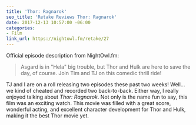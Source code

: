 ```yaml
---
title: 'Thor: Ragnarok'
seo_title: 'Retake Reviews Thor: Ragnarok'
date: 2017-12-13 10:57:00 -06:00
categories:
- Film
link_url: https://nightowl.fm/retake/27
---
```


Official episode description from NightOwl.fm:

> Asgard is in "Hela" big trouble, but Thor and Hulk are here to save the day, of course. Join Tim and TJ on this comedic thrill ride!

TJ and I are on a roll releasing two episodes these past two weeks! Well… we kind of cheated and recorded two back-to-back. Either way, I really enjoyed talking about *Thor: Ragnarok*. Not only is the name fun to say, this film was an exciting watch. This movie was filled with a great score, wonderful acting, and excellent character development for Thor and Hulk, making it the best Thor movie yet.
